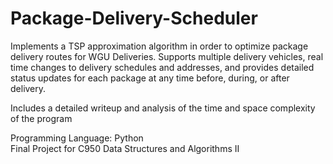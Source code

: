 # Package-Delivery-Scheduler

Implements a TSP approximation algorithm in order to optimize package delivery routes for WGU Deliveries. Supports multiple delivery vehicles, real time changes to delivery schedules and addresses, and provides detailed status updates for each package at any time before, during, or after delivery. 

Includes a detailed writeup and analysis of the time and space complexity of the program

Programming Language: Python<br/>
Final Project for C950 Data Structures and Algorithms II
